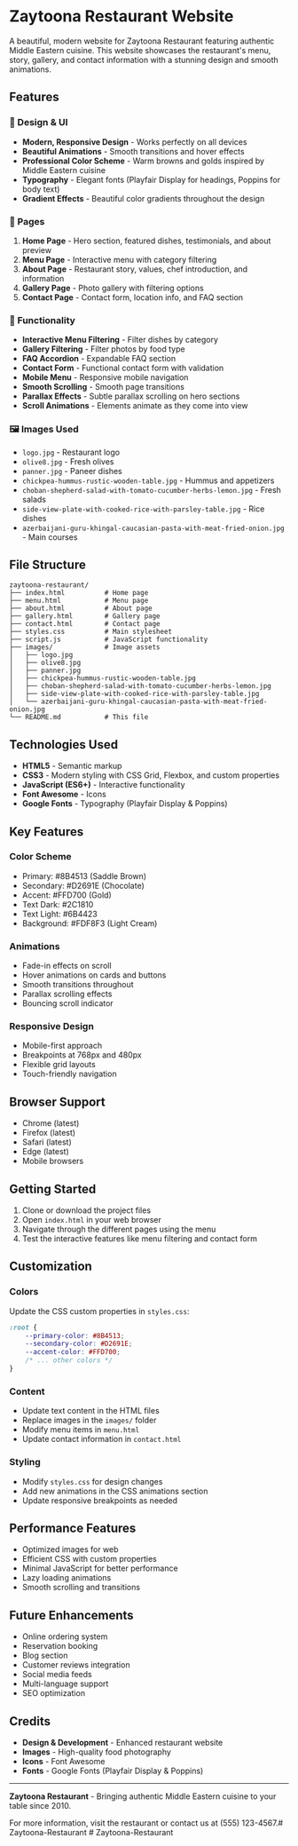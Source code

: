 # Zaytoona Restaurant Website

A beautiful, modern website for Zaytoona Restaurant featuring authentic Middle Eastern cuisine. This website showcases the restaurant's menu, story, gallery, and contact information with a stunning design and smooth animations.

## Features

### 🎨 Design & UI
- **Modern, Responsive Design** - Works perfectly on all devices
- **Beautiful Animations** - Smooth transitions and hover effects
- **Professional Color Scheme** - Warm browns and golds inspired by Middle Eastern cuisine
- **Typography** - Elegant fonts (Playfair Display for headings, Poppins for body text)
- **Gradient Effects** - Beautiful color gradients throughout the design

### 📱 Pages
1. **Home Page** - Hero section, featured dishes, testimonials, and about preview
2. **Menu Page** - Interactive menu with category filtering
3. **About Page** - Restaurant story, values, chef introduction, and information
4. **Gallery Page** - Photo gallery with filtering options
5. **Contact Page** - Contact form, location info, and FAQ section

### 🚀 Functionality
- **Interactive Menu Filtering** - Filter dishes by category
- **Gallery Filtering** - Filter photos by food type
- **FAQ Accordion** - Expandable FAQ section
- **Contact Form** - Functional contact form with validation
- **Mobile Menu** - Responsive mobile navigation
- **Smooth Scrolling** - Smooth page transitions
- **Parallax Effects** - Subtle parallax scrolling on hero sections
- **Scroll Animations** - Elements animate as they come into view

### 🖼️ Images Used
- `logo.jpg` - Restaurant logo
- `olive8.jpg` - Fresh olives
- `panner.jpg` - Paneer dishes
- `chickpea-hummus-rustic-wooden-table.jpg` - Hummus and appetizers
- `choban-shepherd-salad-with-tomato-cucumber-herbs-lemon.jpg` - Fresh salads
- `side-view-plate-with-cooked-rice-with-parsley-table.jpg` - Rice dishes
- `azerbaijani-guru-khingal-caucasian-pasta-with-meat-fried-onion.jpg` - Main courses

## File Structure

```
zaytoona-restaurant/
├── index.html          # Home page
├── menu.html           # Menu page
├── about.html          # About page
├── gallery.html        # Gallery page
├── contact.html        # Contact page
├── styles.css          # Main stylesheet
├── script.js           # JavaScript functionality
├── images/             # Image assets
│   ├── logo.jpg
│   ├── olive8.jpg
│   ├── panner.jpg
│   ├── chickpea-hummus-rustic-wooden-table.jpg
│   ├── choban-shepherd-salad-with-tomato-cucumber-herbs-lemon.jpg
│   ├── side-view-plate-with-cooked-rice-with-parsley-table.jpg
│   └── azerbaijani-guru-khingal-caucasian-pasta-with-meat-fried-onion.jpg
└── README.md           # This file
```

## Technologies Used

- **HTML5** - Semantic markup
- **CSS3** - Modern styling with CSS Grid, Flexbox, and custom properties
- **JavaScript (ES6+)** - Interactive functionality
- **Font Awesome** - Icons
- **Google Fonts** - Typography (Playfair Display & Poppins)

## Key Features

### Color Scheme
- Primary: #8B4513 (Saddle Brown)
- Secondary: #D2691E (Chocolate)
- Accent: #FFD700 (Gold)
- Text Dark: #2C1810
- Text Light: #6B4423
- Background: #FDF8F3 (Light Cream)

### Animations
- Fade-in effects on scroll
- Hover animations on cards and buttons
- Smooth transitions throughout
- Parallax scrolling effects
- Bouncing scroll indicator

### Responsive Design
- Mobile-first approach
- Breakpoints at 768px and 480px
- Flexible grid layouts
- Touch-friendly navigation

## Browser Support

- Chrome (latest)
- Firefox (latest)
- Safari (latest)
- Edge (latest)
- Mobile browsers

## Getting Started

1. Clone or download the project files
2. Open `index.html` in your web browser
3. Navigate through the different pages using the menu
4. Test the interactive features like menu filtering and contact form

## Customization

### Colors
Update the CSS custom properties in `styles.css`:
```css
:root {
    --primary-color: #8B4513;
    --secondary-color: #D2691E;
    --accent-color: #FFD700;
    /* ... other colors */
}
```

### Content
- Update text content in the HTML files
- Replace images in the `images/` folder
- Modify menu items in `menu.html`
- Update contact information in `contact.html`

### Styling
- Modify `styles.css` for design changes
- Add new animations in the CSS animations section
- Update responsive breakpoints as needed

## Performance Features

- Optimized images for web
- Efficient CSS with custom properties
- Minimal JavaScript for better performance
- Lazy loading animations
- Smooth scrolling and transitions

## Future Enhancements

- Online ordering system
- Reservation booking
- Blog section
- Customer reviews integration
- Social media feeds
- Multi-language support
- SEO optimization

## Credits

- **Design & Development** - Enhanced restaurant website
- **Images** - High-quality food photography
- **Icons** - Font Awesome
- **Fonts** - Google Fonts (Playfair Display & Poppins)

---

**Zaytoona Restaurant** - Bringing authentic Middle Eastern cuisine to your table since 2010.

For more information, visit the restaurant or contact us at (555) 123-4567.#   Z a y t o o n a - R e s t a u r a n t  
 #   Z a y t o o n a - R e s t a u r a n t  
 